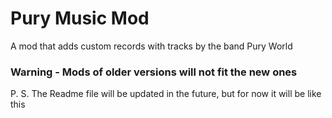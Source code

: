# Pury Music Mod

A mod that adds custom records with tracks by the band Pury World

### Warning - Mods of older versions will not fit the new ones

P. S. The Readme file will be updated in the future, but for now it will be like this
